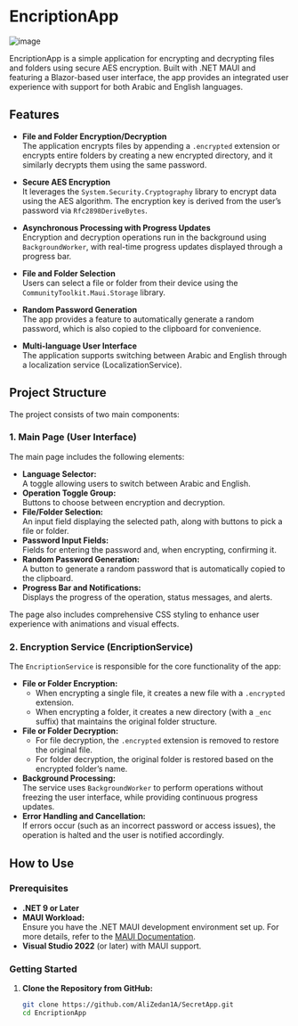 # EncriptionApp
![image](https://github.com/user-attachments/assets/93661365-ced0-4203-987e-532493e4d796)

EncriptionApp is a simple application for encrypting and decrypting files and folders using secure AES encryption. Built with .NET MAUI and featuring a Blazor-based user interface, the app provides an integrated user experience with support for both Arabic and English languages.

## Features

- **File and Folder Encryption/Decryption**  
  The application encrypts files by appending a `.encrypted` extension or encrypts entire folders by creating a new encrypted directory, and it similarly decrypts them using the same password.

- **Secure AES Encryption**  
  It leverages the `System.Security.Cryptography` library to encrypt data using the AES algorithm. The encryption key is derived from the user’s password via `Rfc2898DeriveBytes`.

- **Asynchronous Processing with Progress Updates**  
  Encryption and decryption operations run in the background using `BackgroundWorker`, with real-time progress updates displayed through a progress bar.

- **File and Folder Selection**  
  Users can select a file or folder from their device using the `CommunityToolkit.Maui.Storage` library.

- **Random Password Generation**  
  The app provides a feature to automatically generate a random password, which is also copied to the clipboard for convenience.

- **Multi-language User Interface**  
  The application supports switching between Arabic and English through a localization service (LocalizationService).

## Project Structure

The project consists of two main components:

### 1. Main Page (User Interface)

The main page includes the following elements:
- **Language Selector:**  
  A toggle allowing users to switch between Arabic and English.
- **Operation Toggle Group:**  
  Buttons to choose between encryption and decryption.
- **File/Folder Selection:**  
  An input field displaying the selected path, along with buttons to pick a file or folder.
- **Password Input Fields:**  
  Fields for entering the password and, when encrypting, confirming it.
- **Random Password Generation:**  
  A button to generate a random password that is automatically copied to the clipboard.
- **Progress Bar and Notifications:**  
  Displays the progress of the operation, status messages, and alerts.

The page also includes comprehensive CSS styling to enhance user experience with animations and visual effects.

### 2. Encryption Service (EncriptionService)

The `EncriptionService` is responsible for the core functionality of the app:
- **File or Folder Encryption:**  
  - When encrypting a single file, it creates a new file with a `.encrypted` extension.
  - When encrypting a folder, it creates a new directory (with a `_enc` suffix) that maintains the original folder structure.
- **File or Folder Decryption:**  
  - For file decryption, the `.encrypted` extension is removed to restore the original file.
  - For folder decryption, the original folder is restored based on the encrypted folder’s name.
- **Background Processing:**  
  The service uses `BackgroundWorker` to perform operations without freezing the user interface, while providing continuous progress updates.
- **Error Handling and Cancellation:**  
  If errors occur (such as an incorrect password or access issues), the operation is halted and the user is notified accordingly.

## How to Use

### Prerequisites


- **.NET 9 or Later**
- **MAUI Workload:**  
  Ensure you have the .NET MAUI development environment set up. For more details, refer to the [MAUI Documentation](https://learn.microsoft.com/en-us/dotnet/maui/overview).
- **Visual Studio 2022** (or later) with MAUI support.

### Getting Started

1. **Clone the Repository from GitHub:**

   ```bash
   git clone https://github.com/AliZedan1A/SecretApp.git
   cd EncriptionApp
